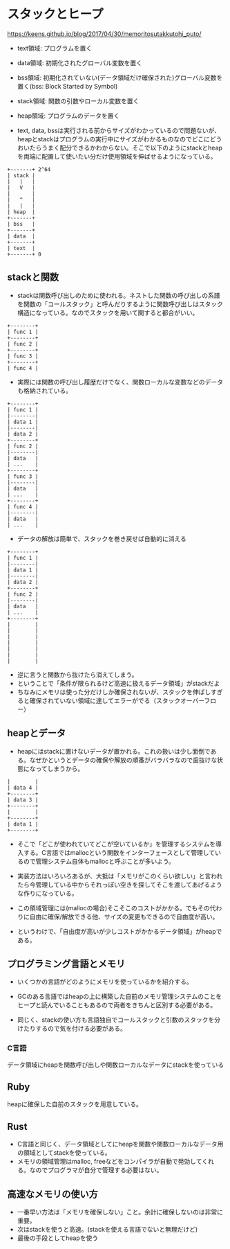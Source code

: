 # スタックとヒープ
https://keens.github.io/blog/2017/04/30/memoritosutakkutohi_puto/
- text領域: プログラムを置く
- data領域: 初期化されたグローバル変数を置く
- bss領域: 初期化されていない(データ領域だけ確保された)グローバル変数を置く(bss: Block Started by Symbol)
- stack領域: 関数の引数やローカル変数を置く
- heap領域: プログラムのデータを置く

- text, data, bssは実行される前からサイズがわかっているので問題ないが、heapとstackはプログラムの実行中にサイズがわかるものなのでどこにどうおいたらうまく配分できるかわからない。そこで以下のようにstackとheapを両端に配置して使いたい分だけ使用領域を伸ばせるようになっている。

```
+-------+ 2^64
| stack |
|   |   |
|   V   |
|       |
|   ^   |
|   |   |
| heap  |
+-------+
| bss   |
+-------+
| data  |
+-------+
| text  |
+-------+ 0
```

## stackと関数
- stackは関数呼び出しのために使われる。ネストした関数の呼び出しの系譜を関数の「コールスタック」と呼んだりするように関数呼び出しはスタック構造になっている。なのでスタックを用いて関すると都合がいい。

```
+--------+
| func 1 |
+--------+
| func 2 |
+--------+
| func 3 |
+--------+
| func 4 |
```

- 実際には関数の呼び出し履歴だけでなく、関数ローカルな変数などのデータも格納されている。

```
+--------+
| func 1 |
|--------|
| data 1 |
|--------|
| data 2 |
+--------+
| func 2 |
|--------|
| data   |
| ...    |
+--------+
| func 3 |
|--------|
| data   |
| ...    |
+--------+
| func 4 |
|--------|
| data   |
| ...    |
```

- データの解放は簡単で、スタックを巻き戻せば自動的に消える

```
+--------+
| func 1 |
|--------|
| data 1 |
|--------|
| data 2 |
+--------+
| func 2 |
|--------|
| data   |
| ...    |
+--------+
|        |
|        |
|        |
|        |
|        |
|        |
|        |
```

- 逆に言うと関数から抜けたら消えてしまう。
- ということで「条件が限られるけど高速に扱えるデータ領域」がstackだよ
- ちなみにメモリは使った分だけしか確保されないが、スタックを伸ばしすぎると確保されていない領域に達してエラーがでる（スタックオーバーフロー）

## heapとデータ
- heapにはstackに置けないデータが置かれる。これの扱いは少し面倒である。なぜかというとデータの確保や解放の順番がバラバラなので歯抜けな状態になってしまうから。

```
|        |
| data 4 |
+--------+
| data 3 |
+--------+
|        |
+--------+
| data 1 |
+--------+
```

- そこで「どこが使われていてどこが空いているか」を管理するシステムを導入する。C言語ではmallocという関数をインターフェースとして管理しているので管理システム自体もmallocと呼ぶことが多いよう。
- 実装方法はいろいろあるが、大抵は「メモリがこのくらい欲しい」と言われたら今管理している中からそれっぽい空きを探してそこを渡してあげるような作りになっている。
- この領域管理には(mallocの場合)そこそこのコストがかかる。でもその代わりに自由に確保/解放できる他、サイズの変更もできるので自由度が高い。

- というわけで、「自由度が高いが少しコストがかかるデータ領域」がheapである。

## プログラミング言語とメモリ
- いくつかの言語がどのようにメモリを使っているかを紹介する。

- GCのある言語ではheapの上に構築した自前のメモリ管理システムのことをヒープと読んでいることもあるので両者をきちんと区別する必要がある。
- 同じく、stackの使い方も言語独自でコールスタックと引数のスタックを分けたりするので気を付ける必要がある。

### C言語
データ領域にheapを関数呼び出しや関数ローカルなデータにstackを使っている

## Ruby
heapに確保した自前のスタックを用意している。

## Rust
- C言語と同じく、データ領域としてにheapを関数や関数ローカルなデータ用の領域としてstackを使っている。
- メモリの領域管理はmalloc, freeなどをコンパイラが自動で発効してくれる。なのでプログラマが自分で管理する必要はない。

## 高速なメモリの使い方
- 一番早い方法は「メモリを確保しない」こと。余計に確保しないのは非常に重要。
- 次はstackを使うと高速。(stackを使える言語でないと無理だけど)
- 最後の手段としてheapを使う
